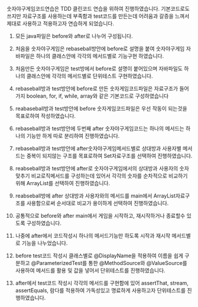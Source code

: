 숫자야구게임코드연습은 TDD 클린코드 연습을 위하여 진행하였습니다. 기본코드로도 쓰지만 자료구조를 사용하는데 부족함과  test코드를 만든는데 어려움과 갈증을 느껴서 제대로 사용하고 적용하고자 연습하게 되었습니다.

1) 모든 java파일은 before와 after로 나누어 구성됩니다.

2) 처음을 숫자야구게임은 rebaseball방안에 before로 설명을 붙여 숫자야구게임 자바파일은 하나의 클래스안에 각각의 메서드별로 기능구현 하였습니다.

3) 처음만든 숫자야구게임은 test방에서 before로 설명이 붙어있으며 자바파일도 하나의 클래스안에 각각의 메서드별로 단위테스트 구현하였습니다.

4) rebaseball방과 test방안에 before로 만든 숫자게임코드파일은 자료구조가 들어가지 boolean, for, if, while, array와 같은 기본코드로 구성하였습니다

5) reabaseball방과 test방안에 before 숫자게임코드파일은 우선 작동이 되는것을 목표로하여 작성하였습니다.

6) rebaseball방과 test방안에 두번째 after 숫자야구게임코드는 하나의 메서드는 하나의 기능만 하게 따로 분리하여 진행하였습니다.

7) rebaseball방과 test방안에 after숫자야구게임메서드별로 상대방과 사용자별 메서드는 중복이 되지않는 구조를 목표로하여 Set자료구조를 선택하여 진행하였습니다.

8) reabseball방과 test방안에 after로 숫자야구게임에서의 상대방과 사용자의 숫자맞추기 비교로직메서드를 구성하는데 있어서 각각의 숫자를 순차적으로 비교하기 위해 ArrayList를 선택하여 진행하였습니다.

9) reabseball방에 after 상대방과 사용자와의 메서드를 main에서 ArrayList자료구조를 사용함으로써 순서대로 비교가 용이하게 선택하여 진행하였습니다.  

10) 공통적으로 before와 after main에서 게임을 시작하고, 재시작하거나 종료할수 있도록 구성하였습니다. 

11) 나중에 after에서 코드작성시 하나의 메서드기능만 하도록 시작과 재시작 메서드별로 기능을 나누었습니다.

12) before test코드 작성시 클래스별로 @DisplayName을 적용하여 이름을 쉽게 구분하고 @ParameterizedTest를 통한 @MethodSource와 @ValueSource를 사용하여 메서드를 활용 및 값을 넣어서 단위테스트를 진행하였습니다.

13) after에서 test코드 작성시 각각의 메서드를 구현함에 있어 assertThat, stream, assertEquals, 람다를 적용하여 가독성있고 명료하게 사용하고자 단위테스트를 진행하였습니다. 
